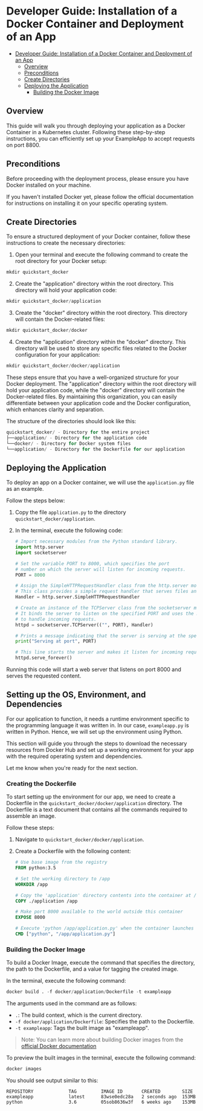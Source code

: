 # Developer Guide: Installation of a Docker Container and Deployment of an App


- [Developer Guide: Installation of a Docker Container and Deployment of an App](#developer-guide-installation-of-a-docker-container-and-deployment-of-an-app)
  - [Overview](#overview)
  - [Preconditions](#preconditions)
  - [Create Directories](#create-directories)
  - [Deploying the Application](#deploying-the-application)
    - [Building the Docker Image](#building-the-docker-image)



## Overview

This guide will walk you through deploying your application as a Docker Container in a Kubernetes cluster. Following these step-by-step instructions, you can efficiently set up your ExampleApp to accept requests on port 8800.


## Preconditions

Before proceeding with the deployment process, please ensure you have Docker installed on your machine. 

If you haven't installed Docker yet, please follow the official documentation for instructions on installing it on your specific operating system.


## Create Directories

To ensure a structured deployment of your Docker container, follow these instructions to create the necessary directories:

1. Open your terminal and execute the following command to create the root directory for your Docker setup:

```python
mkdir quickstart_docker
```


2. Create the "application" directory within the root directory. This directory will hold your application code:

```python
mkdir quickstart_docker/application
```

3. Create the "docker" directory within the root directory. This directory will contain the Docker-related files:

```python
mkdir quickstart_docker/docker
```

4. Create the "application" directory within the "docker" directory. This directory will be used to store any specific files related to the Docker configuration for your application:

```python
mkdir quickstart_docker/docker/application
```


These steps ensure that you have a well-organized structure for your Docker deployment. The "application" directory within the root directory will hold your application code, while the "docker" directory will contain the Docker-related files. By maintaining this organization, you can easily differentiate between your application code and the Docker configuration, which enhances clarity and separation.

The structure of the directories should look like this:

```python
quickstart_docker/ - Directory for the entire project
├──application/ - Directory for the application code
└──docker/ - Directory for Docker system files
└──application/ - Directory for the Dockerfile for our application
```

## Deploying the Application

To deploy an app on a Docker container, we will use the `application.py` file as an example. 

Follow the steps below:

1. Copy the file `application.py` to the directory `quickstart_docker/application`.

2. In the terminal, execute the following code:

   ```python
   # Import necessary modules from the Python standard library.
   import http.server
   import socketserver

   # Set the variable PORT to 8000, which specifies the port 
   # number on which the server will listen for incoming requests.
   PORT = 8000

   # Assign the SimpleHTTPRequestHandler class from the http.server module to the variable Handler. 
   # This class provides a simple request handler that serves files and directory listings.
   Handler = http.server.SimpleHTTPRequestHandler

   # Create an instance of the TCPServer class from the socketserver module. 
   # It binds the server to listen on the specified PORT and uses the Handler class 
   # to handle incoming requests.
   httpd = socketserver.TCPServer(("", PORT), Handler)

   # Prints a message indicating that the server is serving at the specified port.
   print("Serving at port", PORT)

   # This line starts the server and makes it listen for incoming requests indefinitely.
   httpd.serve_forever()


Running this code will start a web server that listens on port 8000 and serves the requested content.

## Setting up the OS, Environment, and Dependencies

For our application to function, it needs a runtime environment specific to the programming language it was written in. In our case, `exampleapp.py` is written in Python. Hence, we will set up the environment using Python.

This section will guide you through the steps to download the necessary resources from Docker Hub and set up a working environment for your app with the required operating system and dependencies.

Let me know when you're ready for the next section.

### Creating the Dockerfile

To start setting up the environment for our app, we need to create a Dockerfile in the `quickstart_docker/docker/application` directory. The Dockerfile is a text document that contains all the commands required to assemble an image.

Follow these steps:

1. Navigate to `quickstart_docker/docker/application`.
2. Create a Dockerfile with the following content:

   ```dockerfile
   # Use base image from the registry
   FROM python:3.5

   # Set the working directory to /app
   WORKDIR /app

   # Copy the 'application' directory contents into the container at /app
   COPY ./application /app

   # Make port 8000 available to the world outside this container
   EXPOSE 8000

   # Execute 'python /app/application.py' when the container launches
   CMD ["python", "/app/application.py"]
   ```
### Building the Docker Image

To build a Docker Image, execute the command that specifies the directory, the path to the Dockerfile, and a value for tagging the created image.

In the terminal, execute the following command:

```python
docker build . -f docker/application/Dockerfile -t exampleapp
```

The arguments used in the command are as follows:

- `.`: The build context, which is the current directory.
- `-f docker/application/Dockerfile`: Specifies the path to the Dockerfile.
- `-t exampleapp`: Tags the built image as "exampleapp".

>Note: You can learn more about building Docker images from the [official Docker documentation](https://docs.docker.com/engine/reference/builder/) 

To preview the built images in the terminal, execute the following command:

```bash
docker images
```

You should see output similar to this:

```
REPOSITORY             TAG         IMAGE ID       CREATED        SIZE
exampleapp             latest      83wse0edc28a   2 seconds ago  153MB
python                 3.6         05sob8636w3f   6 weeks ago    153MB
```




[def]: #developer-guide-installation-of-a-docker-container-and-deployment-of-an-app
[def2]: #developer-guide-installation-of-a-docker-container-and-deployment-of-an-app
[def3]: #building-the-docker-image